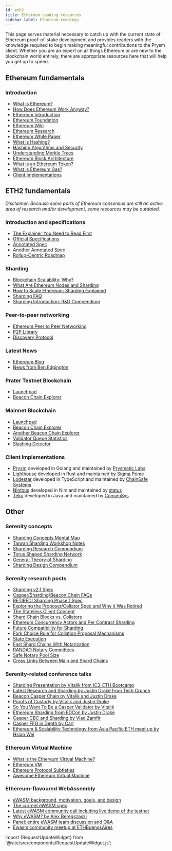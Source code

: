 ```yaml
---
id: eth2
title: Ethereum reading resources
sidebar_label: Ethereum readings
---
```


This page serves material necessary to catch up with the current state of Ethereum proof-of-stake development and provides readers with the knowledge required to begin making meaningful contributions to the Prysm client. Whether you are an expert on all things Ethereum or are new to the blockchain world entirely, there are appropriate resources here that will help you get up to speed.

## **Ethereum fundamentals**

### Introduction

* [What is Ethereum?](http://ethdocs.org/en/latest/introduction/what-is-ethereum.html)
* [How Does Ethereum Work Anyway?](https://medium.com/@preethikasireddy/how-does-ethereum-work-anyway-22d1df506369)
* [Ethereum Introduction](https://ethereum.org/en/what-is-ethereum/)
* [Ethereum Foundation](https://ethereum.org/en/foundation/)
* [Ethereum Wiki](https://eth.wiki/)
* [Ethereum Research](https://ethresear.ch/)
* [Ethereum White Paper](https://github.com/ethereum/wiki/wiki/White-Paper)
* [What is Hashing?](https://blockgeeks.com/guides/what-is-hashing/)
* [Hashing Algorithms and Security](https://www.youtube.com/watch?v=b4b8ktEV4Bg)
* [Understanding Merkle Trees](https://www.codeproject.com/Articles/1176140/Understanding-Merkle-Trees-Why-use-them-who-uses-t)
* [Ethereum Block Architecture](https://ethereum.stackexchange.com/questions/268/ethereum-block-architecture/6413#6413)
* [What is an Ethereum Token?](https://blockgeeks.com/guides/ethereum-token/)
* [What is Ethereum Gas?](https://blockgeeks.com/guides/ethereum-gas-step-by-step-guide/)
* [Client Implementations](https://eth.wiki/eth1/clients)

## **ETH2 fundamentals**

*Disclaimer: Because some parts of Ethereum consensus are still an active area of research and/or development, some resources may be outdated.* 

### Introduction and specifications

* [The Explainer You Need to Read First](https://ethos.dev/beacon-chain/)
* [Official Specifications](https://github.com/ethereum/eth2.0-specs)
* [Annotated Spec](https://benjaminion.xyz/eth2-annotated-spec/)
* [Another Annotated Spec](https://notes.ethereum.org/@djrtwo/Bkn3zpwxB)
* [Rollup-Centric Roadmap](https://ethereum-magicians.org/t/a-rollup-centric-ethereum-roadmap/4698)

### Sharding

* [Blockchain Scalability: Why?](https://blockgeeks.com/guides/blockchain-scalability/)
* [What Are Ethereum Nodes and Sharding](https://blockgeeks.com/guides/what-are-ethereum-nodes-and-sharding/)
* [How to Scale Ethereum: Sharding Explained](https://medium.com/prysmatic-labs/how-to-scale-ethereum-sharding-explained-ba2e283b7fce)
* [Sharding FAQ](https://eth.wiki/sharding/Sharding-FAQs)
* [Sharding Introduction: R&D Compendium](https://eth.wiki/en/sharding/sharding-introduction-r-d-compendium)

### Peer-to-peer networking

* [Ethereum Peer to Peer Networking](https://geth.ethereum.org/docs/interface/peer-to-peer)
* [P2P Library](https://libp2p.io/)
* [Discovery Protocol](https://github.com/ethereum/devp2p/blob/master/discv5/discv5.md)

### Latest News

* [Ethereum Blog](https://blog.ethereum.org/)
* [News from Ben Edgington](https://hackmd.io/@benjaminion/eth2_news)

### Prater Testnet Blockchain

* [Launchpad](https://prater.launchpad.ethereum.org/en/)
* [Beacon Chain Explorer](https://prater.beaconcha.in/)

### Mainnet Blockchain

* [Launchpad](https://launchpad.ethereum.org/en/)
* [Beacon Chain Explorer](https://beaconcha.in/)
* [Another Beacon Chain Explorer](https://explorer.bitquery.io/eth2)
* [Validator Queue Statistics](https://eth2-validator-queue.web.app/index.html)
* [Slashing Detector](https://twitter.com/eth2slasher)

### Client Implementations

* [Prysm](https://github.com/prysmaticlabs/prysm) developed in Golang and maintained by [Prysmatic Labs](https://prysmaticlabs.com/)
* [Lighthouse](https://github.com/sigp/lighthouse) developed in Rust and maintained by [Sigma Prime](https://sigmaprime.io/)
* [Lodestar](https://github.com/ChainSafe/lodestar) developed in TypeScript and maintained by [ChainSafe Systems](https://chainsafe.io/)
* [Nimbus](https://github.com/status-im/nimbus-eth2) developed in Nim and maintained by [status](https://status.im/)
* [Teku](https://github.com/ConsenSys/teku) developed in Java and maintained by [ConsenSys](https://consensys.net/)

## Other

### Serenity concepts

* [Sharding Concepts Mental Map](https://www.mindomo.com/zh/mindmap/sharding-d7cf8b6dee714d01a77388cb5d9d2a01)
* [Taiwan Sharding Workshop Notes](https://hackmd.io/s/HJ_BbgCFz#%E2%9F%A0-General-Introduction)
* [Sharding Research Compendium](http://notes.ethereum.org/s/BJc_eGVFM)
* [Torus Shaped Sharding Network](https://ethresear.ch/t/torus-shaped-sharding-network/1720/8)
* [General Theory of Sharding](https://ethresear.ch/t/a-general-theory-of-what-quadratically-sharded-validation-is/1730/10)
* [Sharding Design Compendium](https://ethresear.ch/t/sharding-designs-compendium/1888/25)

### Serenity research posts

* [Sharding v2.1 Spec](https://notes.ethereum.org/SCIg8AH5SA-O4C1G1LYZHQ)
* [Casper/Sharding/Beacon Chain FAQs](https://notes.ethereum.org/9MMuzWeFTTSg-3Tz_YeiBA?view)
* [RETIRED! Sharding Phase 1 Spec](https://ethresear.ch/t/sharding-phase-1-spec-retired/1407/92)
* [Exploring the Proposer/Collator Spec and Why it Was Retired](https://ethresear.ch/t/exploring-the-proposer-collator-split/1632/24)
* [The Stateless Client Concept](https://ethresear.ch/t/the-stateless-client-concept/172/4)
* [Shard Chain Blocks vs. Collators](https://ethresear.ch/t/shard-chain-blocks-vs-collators/429)
* [Ethereum Concurrency Actors and Per Contract Sharding](https://ethresear.ch/t/ethereum-concurrency-actors-and-per-contract-sharding/375)
* [Future Compatibility for Sharding](https://ethresear.ch/t/future-compatibility-for-sharding/386)
* [Fork Choice Rule for Collation Proposal Mechanisms](https://ethresear.ch/t/fork-choice-rule-for-collation-proposal-mechanisms/922/8)
* [State Execution](https://ethresear.ch/t/state-execution-scalability-and-cost-under-dos-attacks/1048)
* [Fast Shard Chains With Notarization](https://ethresear.ch/t/as-fast-as-possible-shard-chains-with-notarization/1806/2)
* [RANDAO Notary Committees](https://ethresear.ch/t/fork-free-randao/1835/3)
* [Safe Notary Pool Size](https://ethresear.ch/t/safe-notary-pool-size/1728/3)
* [Cross Links Between Main and Shard Chains](https://ethresear.ch/t/cross-links-between-main-chain-and-shards/1860/2)

### Serenity-related conference talks

* [Sharding Presentation by Vitalik from IC3-ETH Bootcamp](https://vod.video.cornell.edu/media/Sharding+-+Vitalik+Buterin/1_1xezsfb4/97851101)
* [Latest Research and Sharding by Justin Drake from Tech Crunch](https://www.youtube.com/watch?v=J6xO7DH20Js)
* [Beacon Casper Chain by Vitalik and Justin Drake](https://www.youtube.com/watch?v=GAywmwGToUI)
* [Proofs of Custody by Vitalik and Justin Drake](https://www.youtube.com/watch?v=jRcS9D_gw_o)
* [So You Want To Be a Casper Validator by Vitalik](https://www.youtube.com/watch?v=rl63S6kCKbA)
* [Ethereum Sharding from EDCon by Justin Drake](https://www.youtube.com/watch?v=J4rylD6w2S4)
* [Casper CBC and Sharding by Vlad Zamfir](https://www.youtube.com/watch?v=qDa4xjQq1RE&t=1951s)
* [Casper FFG in Depth by Carl](https://www.youtube.com/watch?v=uQ3IqLDf-oo)
* [Ethereum & Scalability Technology from Asia Pacific ETH meet up by Hsiao Wei](https://www.youtube.com/watch?v=GhuWWShfqBI)

### Ethereum Virtual Machine

* [What is the Ethereum Virtual Machine?](https://themerkle.com/what-is-the-ethereum-virtual-machine/)
* [Ethereum VM](https://medium.com/@jeff.ethereum/go-ethereums-jit-evm-27ef88277520)
* [Ethereum Protocol Subtleties](https://github.com/ethereum/wiki/wiki/Subtleties)
* [Awesome Ethereum Virtual Machine](https://github.com/ethereum/wiki/wiki/Ethereum-Virtual-Machine-%28EVM%29-Awesome-List)

### Ethereum-flavoured WebAssembly

* [eWASM background, motivation, goals, and design](https://github.com/ewasm/design)
* [The current eWASM spec](https://github.com/ewasm/design/blob/master/eth_interface.md)
* [Latest eWASM community call including live demo of the testnet](https://www.youtube.com/watch?v=apIHpBSdBio)
* [Why eWASM? by Alex Beregszaszi](https://www.youtube.com/watch?v=VF7f_s2P3U0)
* [Panel: entire eWASM team discussion and Q&A](https://youtu.be/ThvForkdPyc?t=119)
* [Ewasm community meetup at ETHBuenosAires](https://www.youtube.com/watch?v=qDzrbj7dtyU)


import {RequestUpdateWidget} from '@site/src/components/RequestUpdateWidget.js';

<RequestUpdateWidget docTitleToUse="Ethereum readings"/>